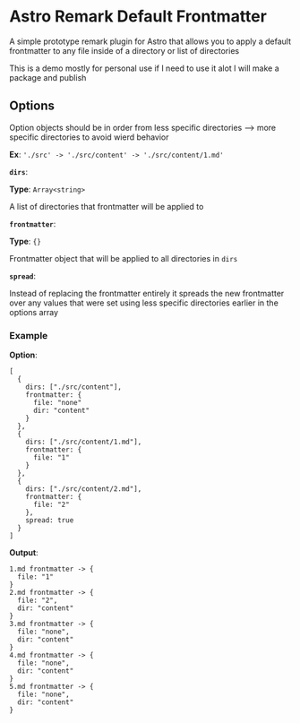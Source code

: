# Astro Remark Default Frontmatter

A simple prototype remark plugin for Astro that allows you to apply a default frontmatter to any file inside of a directory or list of directories

This is a demo mostly for personal use if I need to use it alot I will make a package and publish

## Options

Option objects should be in order from less specific directories --> more specific directories to avoid wierd behavior 

**Ex**: `'./src' -> './src/content' -> './src/content/1.md'`

**`dirs`**: 

**Type**: `Array<string>`

A list of directories that frontmatter will be applied to

**`frontmatter`**:

**Type**: `{}`

Frontmatter object that will be applied to all directories in `dirs`

**`spread`**:

Instead of replacing the frontmatter entirely it spreads the new frontmatter over any values that were set using less specific directories earlier in the options array

### Example

**Option**:

```
[
  {
    dirs: ["./src/content"],
    frontmatter: {
      file: "none"
      dir: "content"
    }
  },
  {
    dirs: ["./src/content/1.md"],
    frontmatter: {
      file: "1"
    }
  },
  {
    dirs: ["./src/content/2.md"],
    frontmatter: {
      file: "2"
    },
    spread: true
  }
]
```

**Output**:

```
1.md frontmatter -> {
  file: "1"
}
2.md frontmatter -> {
  file: "2",
  dir: "content"
}
3.md frontmatter -> {
  file: "none",
  dir: "content"
}
4.md frontmatter -> {
  file: "none",
  dir: "content"
}
5.md frontmatter -> {
  file: "none",
  dir: "content"
}
```